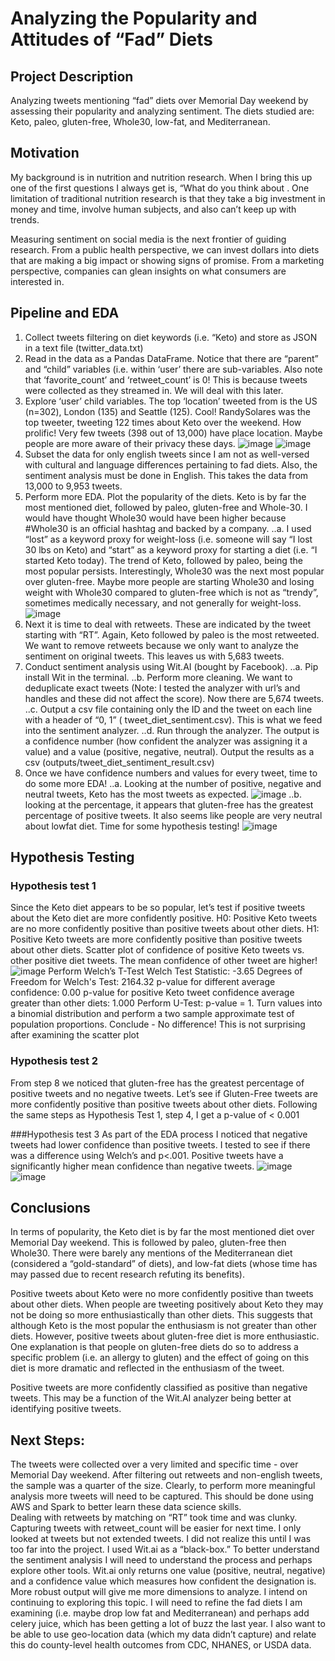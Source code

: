 # Analyzing the Popularity and Attitudes of “Fad” Diets

## Project Description
Analyzing tweets mentioning “fad” diets over Memorial Day weekend by assessing their popularity and analyzing sentiment. The diets studied are: Keto, paleo, gluten-free, Whole30, low-fat, and Mediterranean.

## Motivation
My background is in nutrition and nutrition research. When I bring this up one of the first questions I always get is, “What do you think about <insert fad diet>. One limitation of traditional nutrition research is that they take a big investment in money and time, involve human subjects, and also can’t keep up with trends.

Measuring sentiment on social media is the next frontier of guiding research. From a public health perspective, we can invest dollars into diets that are making a big impact or showing signs of promise. From a marketing perspective, companies can glean insights on what consumers are interested in.

## Pipeline and EDA
1. Collect tweets filtering on diet keywords (i.e. “Keto) and store as JSON in a text file (twitter_data.txt)
2. Read in the data as a Pandas DataFrame. Notice that there are “parent” and “child” variables (i.e. within ‘user’ there are sub-variables. Also note that ‘favorite_count’ and ‘retweet_count’ is 0! This is because tweets were collected as they streamed in. We will deal with this later.
3. Explore ‘user’ child variables. The top ‘location’ tweeted from is the US (n=302), London (135) and Seattle (125). Cool! RandySolares was the top tweeter, tweeting 122 times about Keto over the weekend. How prolific! Very few tweets (398 out of 13,000) have place location. Maybe people are more aware of their privacy these days.
![image](images/Top_locations.png)
![image](images/top_users.png)
4. Subset the data for only english tweets since I am not as well-versed with cultural and language differences pertaining to fad diets. Also, the sentiment analysis must be done in English. This takes the data from 13,000 to 9,953 tweets.
5. Perform more EDA. Plot the popularity of the diets. Keto is by far the most mentioned diet, followed by paleo, gluten-free and Whole-30. I would have thought Whole30 would have been higher because #Whole30 is an official hashtag and backed by a company.
..a. I used “lost” as a keyword proxy for weight-loss (i.e. someone will say “I lost 30 lbs on Keto) and “start” as a keyword proxy for starting a diet (i.e. “I started Keto today). The trend of Keto, followed by paleo, being the most popular persists. Interestingly, Whole30 was the next most popular over gluten-free. Maybe more people are starting Whole30 and losing weight with Whole30 compared to gluten-free which is not as “trendy”, sometimes medically necessary, and not generally for weight-loss.
![image](images/Popularity_of_fad_diets.png)
6. Next it is time to deal with retweets. These are indicated by the tweet starting with “RT”. Again, Keto followed by paleo is the most retweeted. We want to remove retweets because we only want to analyze the sentiment on original tweets. This leaves us with 5,683 tweets.
7. Conduct sentiment analysis using Wit.AI (bought by Facebook).
..a. Pip install Wit in the terminal.
..b. Perform more cleaning. We want to deduplicate exact tweets (Note: I tested the analyzer with url’s and handles and these did not affect the score). Now there are 5,674 tweets.
..c. Output a csv file containing only the ID and the tweet on each line with a header of “0, 1” ( tweet_diet_sentiment.csv). This is what we feed into the sentiment analyzer.
..d. Run through the analyzer. The output is a confidence number (how confident the analyzer was assigning it a value) and a value (positive, negative, neutral). Output the results as a csv (outputs/tweet_diet_sentiment_result.csv)
7. Once we have confidence numbers and values for every tweet, time to do some more EDA!
..a. Looking at the number of positive, negative and neutral tweets, Keto has the most tweets as expected.
![image](images/Keto_diet_sentiment.png)
..b. looking at the percentage, it appears that gluten-free has the greatest percentage of positive tweets. It also seems like people are very neutral about lowfat diet. Time for some hypothesis testing!
![image](images/Percent_Values_Tweets_by_Diet.png)

## Hypothesis Testing
### Hypothesis test 1
Since the Keto diet appears to be so popular, let’s test if positive tweets about the Keto diet are more confidently positive. H0: Positive Keto tweets are no more confidently positive than positive tweets about other diets. H1: Positive Keto tweets are more confidently positive than positive tweets about other diets.
Scatter plot of confidence of positive Keto tweets vs. other positive diet tweets. The mean confidence of other tweet are higher!
![image](images/images/Confidence_of_Pos_Keto.png)
Perform Welch’s T-Test
Welch Test Statistic: -3.65
Degrees of Freedom for Welch's Test: 2164.32
p-value for different average confidence: 0.00
p-value for positive Keto tweet confidence average greater than other diets: 1.000
Perform U-Test: p-value = 1.
Turn values into a binomial distribution and perform a two sample approximate test of population proportions.
Conclude - No difference! This is not surprising after examining the scatter plot

### Hypothesis test 2
From step 8 we noticed that gluten-free has the greatest percentage of positive tweets and no negative tweets. Let’s see if Gluten-Free tweets are more confidently positive than positive tweets about other diets. Following the same steps as Hypothesis Test 1, step 4, I get a p-value of < 0.001

###Hypothesis test 3
As part of the EDA process I noticed that negative tweets had lower confidence than positive tweets. I tested to see if there was a difference using Welch’s and p<.001. Positive tweets have a significantly higher mean confidence than negative tweets.
![image](images/Confidence_box_plots.png)
![image](images/Confidence_of_Pos.png)


## Conclusions
In terms of popularity, the Keto diet is by far the most mentioned diet over Memorial Day weekend. This is followed by paleo, gluten-free then Whole30. There were barely any mentions of the Mediterranean diet (considered a “gold-standard” of diets), and low-fat diets (whose time has may passed due to recent research refuting its benefits).

Positive tweets about Keto were no more confidently positive than tweets about other diets. When people are tweeting positively about Keto they may not be doing so more enthusiastically than other diets. This suggests that although Keto is the most popular the enthusiasm is not greater than other diets. However, positive tweets about gluten-free diet is more enthusiastic. One explanation is that people on gluten-free diets do so to address a specific problem (i.e. an allergy to gluten) and the effect of going on this diet is more dramatic and reflected in the enthusiasm of the tweet.

Positive tweets are more confidently classified as positive than negative tweets. This may be a function of the Wit.AI analyzer being better at identifying positive tweets.

## Next Steps:
The tweets were collected over a very limited and specific time - over Memorial Day weekend. After filtering out retweets and non-english tweets, the sample was a quarter of the size. Clearly, to perform more meaningful analysis more tweets will need to be captured. This should be done using AWS and Spark to better learn these data science skills.  
Dealing with retweets by matching on “RT” took time and was clunky. Capturing tweets with retweet_count will be easier for next time.
I only looked at tweets but not extended tweets. I did not realize this until I was too far into the project.
I used Wit.ai as a “black-box.” To better understand the sentiment analysis I will need to understand the process and perhaps explore other tools. Wit.ai only returns one value (positive, neutral, negative) and a confidence value which measures how confident the designation is.  More robust output will give me more dimensions to analyze.
I intend on continuing to exploring this topic. I will need to refine the fad diets I am examining (i.e. maybe drop low fat and Mediterranean) and perhaps add celery juice, which has been getting a lot of buzz the last year. I also want to be able to use geo-location data (which my data didn’t capture) and relate this do county-level health outcomes from CDC, NHANES, or USDA data.
